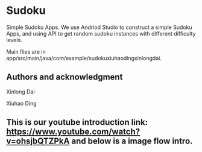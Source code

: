 # Sudoku
Simple Sudoku Apps.
We use Andriod Studio to construct a simple Sudoku Apps, and using API to get random sudoku instances with different difficulty levels.

Main files are in app/src/main/java/com/example/sudokuxiuhaodingxinlongdai.

## Authors and acknowledgment
Xinlong Dai

Xiuhao Ding

## This is our youtube introduction link: https://www.youtube.com/watch?v=ohsjbQTZPkA and below is a image flow intro.

